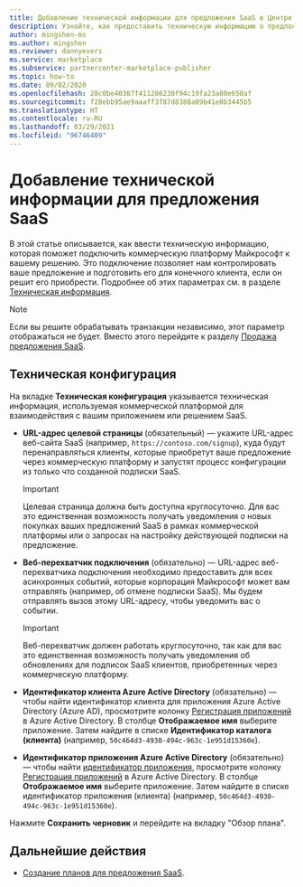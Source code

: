 ```yaml
---
title: Добавление технической информации для предложения SaaS в Центре партнеров Майкрософт
description: Узнайте, как предоставить техническую информацию о предложении SaaS (программное обеспечение как услуга) для коммерческой платформы Майкрософт.
author: mingshen-ms
ms.author: mingshen
ms.reviewer: dannyevers
ms.service: marketplace
ms.subservice: partnercenter-marketplace-publisher
ms.topic: how-to
ms.date: 09/02/2020
ms.openlocfilehash: 28c0be40387f411286230f94c19fa23a80e650af
ms.sourcegitcommit: f28ebb95ae9aaaff3f87d8388a09b41e0b3445b5
ms.translationtype: HT
ms.contentlocale: ru-RU
ms.lasthandoff: 03/29/2021
ms.locfileid: "96746409"
---
```

# <a name="how-to-add-technical-details-for-your-saas-offer"></a>Добавление технической информации для предложения SaaS

В этой статье описывается, как ввести техническую информацию, которая поможет подключить коммерческую платформу Майкрософт к вашему решению. Это подключение позволяет нам контролировать ваше предложение и подготовить его для конечного клиента, если он решит его приобрести. Подробнее об этих параметрах см. в разделе [Техническая информация](plan-saas-offer.md#technical-information).

> [!NOTE]
> Если вы решите обрабатывать транзакции независимо, этот параметр отображаться не будет. Вместо этого перейдите к разделу [Продажа предложения SaaS](create-new-saas-offer-marketing.md).

## <a name="technical-configuration"></a>Техническая конфигурация

На вкладке **Техническая конфигурация** указывается техническая информация, используемая коммерческой платформой для взаимодействия с вашим приложением или решением SaaS. 

- **URL-адрес целевой страницы** (обязательный) — укажите URL-адрес веб-сайта SaaS (например, `https://contoso.com/signup`), куда будут перенаправляться клиенты, которые приобретут ваше предложение через коммерческую платформу и запустят процесс конфигурации из только что созданной подписки SaaS.

  > [!IMPORTANT]
  > Целевая страница должна быть доступна круглосуточно. Для вас это единственная возможность получать уведомления о новых покупках ваших предложений SaaS в рамках коммерческой платформы или о запросах на настройку действующей подписки на предложение.

- **Веб-перехватчик подключения** (обязательно) — URL-адрес веб-перехватчика подключения необходимо предоставить для всех асинхронных событий, которые корпорация Майкрософт может вам отправлять (например, об отмене подписки SaaS). Мы будем отправлять вызов этому URL-адресу, чтобы уведомить вас о событии.

  > [!IMPORTANT]
  > Веб-перехватчик должен работать круглосуточно, так как для вас это единственная возможность получать уведомления об обновлениях для подписок SaaS клиентов, приобретенных через коммерческую платформу.

- **Идентификатор клиента Azure Active Directory** (обязательно) — чтобы найти идентификатор клиента для приложения Azure Active Directory (Azure AD), просмотрите колонку [Регистрация приложений](https://portal.azure.com/#blade/Microsoft_AAD_RegisteredApps/ApplicationsListBlade) в Azure Active Directory. В столбце **Отображаемое имя** выберите приложение. Затем найдите в списке **Идентификатор каталога (клиента)** (например, `50c464d3-4930-494c-963c-1e951d15360e`).

- **Идентификатор приложения Azure Active Directory** (обязательно) — чтобы найти [идентификатор приложения](../active-directory/develop/howto-create-service-principal-portal.md#get-tenant-and-app-id-values-for-signing-in), просмотрите колонку [Регистрация приложений](https://portal.azure.com/#blade/Microsoft_AAD_RegisteredApps/ApplicationsListBlade) в Azure Active Directory. В столбце **Отображаемое имя** выберите приложение. Затем найдите в списке идентификатор приложения (клиента) (например, `50c464d3-4930-494c-963c-1e951d15360e`).

Нажмите **Сохранить черновик** и перейдите на вкладку "Обзор плана".

## <a name="next-steps"></a>Дальнейшие действия

- [Создание планов для предложения SaaS](create-new-saas-offer-plans.md).
